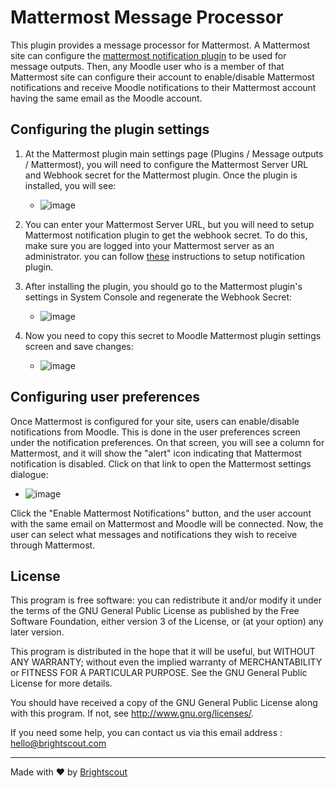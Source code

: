 # Mattermost Message Processor
This plugin provides a message processor for Mattermost. A Mattermost site can configure the [mattermost notification plugin](https://github.com/Brightscout/mattermost-plugin-moodle-notification) to be used for message outputs. Then, any Moodle user who is a member of that Mattermost site can configure their account to enable/disable Mattermost notifications and receive Moodle notifications to their Mattermost account having the same email as the Moodle account.

## Configuring the plugin settings

1. At the Mattermost plugin main settings page (Plugins / Message outputs / Mattermost), you will need to configure the Mattermost Server URL and Webhook secret for the Mattermost plugin. Once the plugin is installed, you will see:
    * ![image](https://user-images.githubusercontent.com/33994932/127824547-0d8f1ff8-d7fe-4b6c-b6a1-91693f782619.png)  

1. You can enter your Mattermost Server URL, but you will need to setup Mattermost notification plugin to get the webhook secret. To do this, make sure you are logged into your Mattermost server as an administrator. you can follow [these](https://github.com/Brightscout/x-mattermost-plugin-moodle-notification#installation) instructions to setup notification plugin.

1. After installing the plugin, you should go to the Mattermost plugin's settings in System Console and regenerate the Webhook Secret:
    * ![image](https://user-images.githubusercontent.com/33994932/127828620-408e0a01-e266-4909-9dab-6d6c930bda0e.png)

1. Now you need to copy this secret to Moodle Mattermost plugin settings screen and save changes:
    * ![image](https://user-images.githubusercontent.com/33994932/127829320-79ae99fc-339f-42ac-95a7-15710fd7cffb.png)

## Configuring user preferences

Once Mattermost is configured for your site, users can enable/disable notifications from Moodle. This is done in the user preferences screen under the notification preferences. On that screen, you will see a column for Mattermost, and it will show the "alert" icon indicating that Mattermost notification is disabled. Click on that link to open the Mattermost settings dialogue:

   * ![image](https://user-images.githubusercontent.com/33994932/127831621-71101b07-6227-4cc4-9583-df19ed97b845.png)

Click the "Enable Mattermost Notifications" button, and the user account with the same email on Mattermost and Moodle will be connected. Now, the user can select what messages and notifications they wish to receive through Mattermost.

## License ##

This program is free software: you can redistribute it and/or modify it under
the terms of the GNU General Public License as published by the Free Software
Foundation, either version 3 of the License, or (at your option) any later
version.

This program is distributed in the hope that it will be useful, but WITHOUT ANY
WARRANTY; without even the implied warranty of MERCHANTABILITY or FITNESS FOR A
PARTICULAR PURPOSE.  See the GNU General Public License for more details.

You should have received a copy of the GNU General Public License along with
this program.  If not, see <http://www.gnu.org/licenses/>.


If you need some help, you can contact us via this email address : hello@brightscout.com

---

Made with &#9829; by [Brightscout](http://www.brightscout.com)
